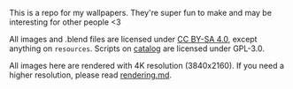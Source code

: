 This is a repo for my wallpapers. They're super fun to make and may be interesting for other people <3

All images and .blend files are licensed under [CC BY-SA 4.0](https://creativecommons.org/licenses/by-sa/4.0/), except anything on `resources`. Scripts on [catalog](catalog) are licensed under GPL-3.0.

All images here are rendered with 4K resolution (3840x2160). If you need a higher resolution, please read [rendering.md](rendering.md).
